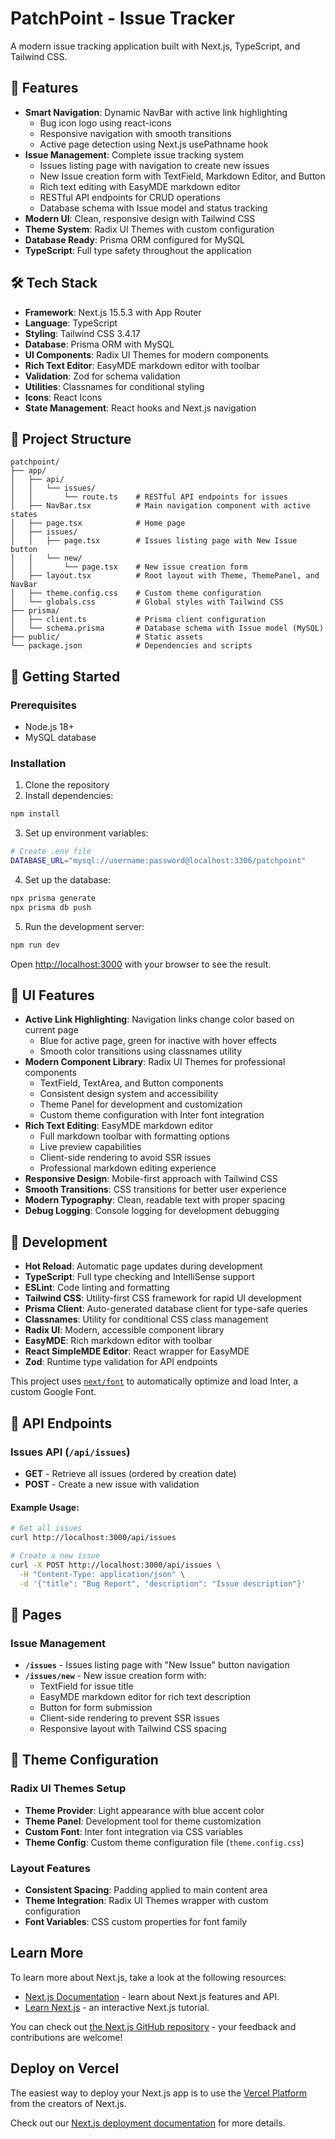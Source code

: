 # PatchPoint - Issue Tracker

A modern issue tracking application built with Next.js, TypeScript, and Tailwind CSS.

## 🚀 Features

- **Smart Navigation**: Dynamic NavBar with active link highlighting
  - Bug icon logo using react-icons
  - Responsive navigation with smooth transitions
  - Active page detection using Next.js usePathname hook
- **Issue Management**: Complete issue tracking system
  - Issues listing page with navigation to create new issues
  - New Issue creation form with TextField, Markdown Editor, and Button
  - Rich text editing with EasyMDE markdown editor
  - RESTful API endpoints for CRUD operations
  - Database schema with Issue model and status tracking
- **Modern UI**: Clean, responsive design with Tailwind CSS
- **Theme System**: Radix UI Themes with custom configuration
- **Database Ready**: Prisma ORM configured for MySQL
- **TypeScript**: Full type safety throughout the application

## 🛠️ Tech Stack

- **Framework**: Next.js 15.5.3 with App Router
- **Language**: TypeScript
- **Styling**: Tailwind CSS 3.4.17
- **Database**: Prisma ORM with MySQL
- **UI Components**: Radix UI Themes for modern components
- **Rich Text Editor**: EasyMDE markdown editor with toolbar
- **Validation**: Zod for schema validation
- **Utilities**: Classnames for conditional styling
- **Icons**: React Icons
- **State Management**: React hooks and Next.js navigation

## 📁 Project Structure

```
patchpoint/
├── app/
│   ├── api/
│   │   └── issues/
│   │       └── route.ts    # RESTful API endpoints for issues
│   ├── NavBar.tsx          # Main navigation component with active states
│   ├── page.tsx            # Home page
│   ├── issues/
│   │   ├── page.tsx        # Issues listing page with New Issue button
│   │   └── new/
│   │       └── page.tsx    # New issue creation form
│   ├── layout.tsx          # Root layout with Theme, ThemePanel, and NavBar
│   ├── theme.config.css    # Custom theme configuration
│   └── globals.css         # Global styles with Tailwind CSS
├── prisma/
│   ├── client.ts           # Prisma client configuration
│   └── schema.prisma       # Database schema with Issue model (MySQL)
├── public/                 # Static assets
└── package.json            # Dependencies and scripts
```

## 🚀 Getting Started

### Prerequisites
- Node.js 18+ 
- MySQL database

### Installation

1. Clone the repository
2. Install dependencies:
```bash
npm install
```

3. Set up environment variables:
```bash
# Create .env file
DATABASE_URL="mysql://username:password@localhost:3306/patchpoint"
```

4. Set up the database:
```bash
npx prisma generate
npx prisma db push
```

5. Run the development server:
```bash
npm run dev
```

Open [http://localhost:3000](http://localhost:3000) with your browser to see the result.

## 🎨 UI Features

- **Active Link Highlighting**: Navigation links change color based on current page
  - Blue for active page, green for inactive with hover effects
  - Smooth color transitions using classnames utility
- **Modern Component Library**: Radix UI Themes for professional components
  - TextField, TextArea, and Button components
  - Consistent design system and accessibility
  - Theme Panel for development and customization
  - Custom theme configuration with Inter font integration
- **Rich Text Editing**: EasyMDE markdown editor
  - Full markdown toolbar with formatting options
  - Live preview capabilities
  - Client-side rendering to avoid SSR issues
  - Professional markdown editing experience
- **Responsive Design**: Mobile-first approach with Tailwind CSS
- **Smooth Transitions**: CSS transitions for better user experience
- **Modern Typography**: Clean, readable text with proper spacing
- **Debug Logging**: Console logging for development debugging

## 🔧 Development

- **Hot Reload**: Automatic page updates during development
- **TypeScript**: Full type checking and IntelliSense support
- **ESLint**: Code linting and formatting
- **Tailwind CSS**: Utility-first CSS framework for rapid UI development
- **Prisma Client**: Auto-generated database client for type-safe queries
- **Classnames**: Utility for conditional CSS class management
- **Radix UI**: Modern, accessible component library
- **EasyMDE**: Rich markdown editor with toolbar
- **React SimpleMDE Editor**: React wrapper for EasyMDE
- **Zod**: Runtime type validation for API endpoints

This project uses [`next/font`](https://nextjs.org/docs/basic-features/font-optimization) to automatically optimize and load Inter, a custom Google Font.

## 🔌 API Endpoints

### Issues API (`/api/issues`)

- **GET** - Retrieve all issues (ordered by creation date)
- **POST** - Create a new issue with validation

#### Example Usage:

```bash
# Get all issues
curl http://localhost:3000/api/issues

# Create a new issue
curl -X POST http://localhost:3000/api/issues \
  -H "Content-Type: application/json" \
  -d '{"title": "Bug Report", "description": "Issue description"}'
```

## 📝 Pages

### Issue Management
- **`/issues`** - Issues listing page with "New Issue" button navigation
- **`/issues/new`** - New issue creation form with:
  - TextField for issue title
  - EasyMDE markdown editor for rich text description
  - Button for form submission
  - Client-side rendering to prevent SSR issues
  - Responsive layout with Tailwind CSS spacing

## 🎨 Theme Configuration

### Radix UI Themes Setup
- **Theme Provider**: Light appearance with blue accent color
- **Theme Panel**: Development tool for theme customization
- **Custom Font**: Inter font integration via CSS variables
- **Theme Config**: Custom theme configuration file (`theme.config.css`)

### Layout Features
- **Consistent Spacing**: Padding applied to main content area
- **Theme Integration**: Radix UI Themes wrapper with custom configuration
- **Font Variables**: CSS custom properties for font family

## Learn More

To learn more about Next.js, take a look at the following resources:

- [Next.js Documentation](https://nextjs.org/docs) - learn about Next.js features and API.
- [Learn Next.js](https://nextjs.org/learn) - an interactive Next.js tutorial.

You can check out [the Next.js GitHub repository](https://github.com/vercel/next.js/) - your feedback and contributions are welcome!

## Deploy on Vercel

The easiest way to deploy your Next.js app is to use the [Vercel Platform](https://vercel.com/new?utm_medium=default-template&filter=next.js&utm_source=create-next-app&utm_campaign=create-next-app-readme) from the creators of Next.js.

Check out our [Next.js deployment documentation](https://nextjs.org/docs/deployment) for more details.
